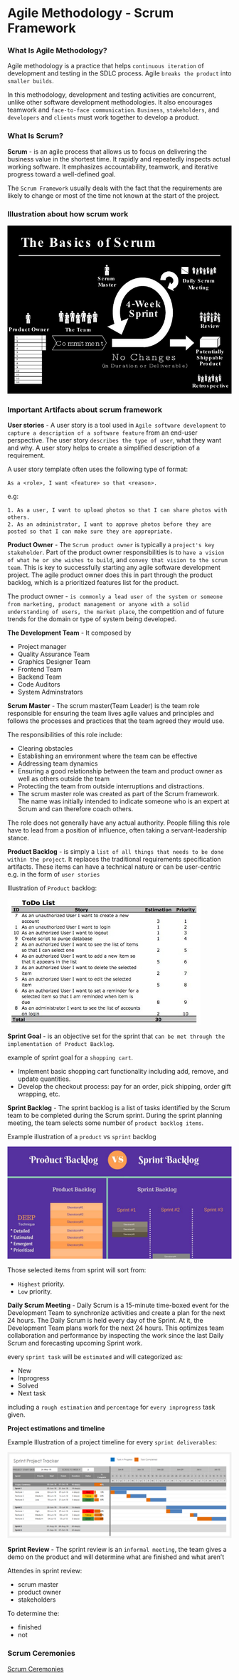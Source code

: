 # Agile Methodology - Scrum Framework

### What Is Agile Methodology?

Agile methodology is a practice that helps `continuous iteration` of development and testing in the SDLC process. Agile `breaks the product` into `smaller builds`.

In this methodology, development and testing activities are concurrent, unlike other software development methodologies. It also encourages teamwork and `face-to-face communication`. `Business`, `stakeholders`, and `developers` and `clients` must work together to develop a product.

### What Is Scrum?

**Scrum** - is an agile process that allows us to focus on delivering the business value in the shortest time. It rapidly and repeatedly inspects actual working software. It emphasizes accountability, teamwork, and iterative progress toward a well-defined goal.

The `Scrum Framework` usually deals with the fact that the requirements are likely to change or most of the time not known at the start of the project.


### Illustration about how scrum work

![alt text](/illustration/agile-methodologyscrum.jpg)

### Important Artifacts about scrum framework

**User stories** - A user story is a tool used in `Agile software development` to `capture a description of a software feature` from an end-user perspective. The user story `describes the type of user`, what they want and why. A user story helps to create a simplified description of a requirement.

A user story template often uses the following type of format:

```
As a <role>, I want <feature> so that <reason>.
```
e.g:

	1. As a user, I want to upload photos so that I can share photos with others.
	2. As an administrator, I want to approve photos before they are posted so that I can make sure they are appropriate.


**Product Owner** - The `Scrum product owner` is typically a `project's key stakeholder`. Part of the product owner responsibilities is to `have a vision of what he or she wishes to build`, and `convey that vision to the scrum team`. This is key to successfully starting any agile software development project. The agile product owner does this in part through the product backlog, which is a prioritized features list for the product.

The product owner - `is commonly a lead user of the system or someone from marketing, product management or anyone with a solid understanding of users, the market place`, the competition and of future trends for the domain or type of system being developed. 


**The Development Team** - It composed by 
	
- Project manager 
- Quality Assurance Team 
- Graphics Designer Team 
- Frontend Team 
- Backend Team 
- Code Auditors 
- System Adminstrators 

**Scrum Master** - The scrum master(Team Leader) is the team role responsible for ensuring the team lives agile values and principles and follows the processes and practices that the team agreed they would use.

The responsibilities of this role include:

- Clearing obstacles
- Establishing an environment where the team can be effective
- Addressing team dynamics
- Ensuring a good relationship between the team and product owner as well as others outside the team
- Protecting the team from outside interruptions and distractions.
- The scrum master role was created as part of the Scrum framework.  The name was initially intended to indicate someone who is an expert at Scrum and can therefore coach others.

The role does not generally have any actual authority. People filling this role have to lead from a position of influence, often taking a servant-leadership stance.


**Product Backlog** - is simply a `list of all things that needs to be done within the project`. It replaces the traditional requirements specification artifacts. These items can have a technical nature or can be user-centric e.g. in the form of `user stories`

Illustration of `Product` backlog:

![alt text](/illustration/product-backlog.jpg)

**Sprint Goal** -  is an objective set for the sprint that `can be met through the implementation of Product Backlog`.

example of sprint goal for a `shopping cart`.

- Implement basic shopping cart functionality including add, remove, and update quantities.
- Develop the checkout process: pay for an order, pick shipping, order gift wrapping, etc.

**Sprint Backlog** - The sprint backlog is a list of tasks identified by the Scrum team to be completed during the Scrum sprint. During the sprint planning meeting, the team selects some number of `product backlog items`. 

Example illustration of a `product` vs `sprint` backlog

![alt text](/illustration/sprint-backlog.jpg)

Those selected items from sprint will sort from:

- `Highest` priority. 
- `Low` priority.

**Daily Scrum Meeting** - Daily Scrum is a 15-minute time-boxed event for the Development Team to synchronize activities and create a plan for the next 24 hours. The Daily Scrum is held every day of the Sprint. At it, the Development Team plans work for the next 24 hours. This optimizes team collaboration and performance by inspecting the work since the last Daily Scrum and forecasting upcoming Sprint work.

every `sprint task` will be `estimated` and will categorized as:

- New
- Inprogress
- Solved
- Next task

including a `rough estimation` and `percentage` for `every inprogress` task given.

**Project estimations and timeline**

Example Illustration of a project timeline for every `sprint deliverables`:

![alt text](/illustration/project-timeline.png)

**Sprint Review** - The sprint review is an `informal meeting`, the team gives a demo on the product and will determine what are finished and what aren’t

Attendes in sprint review:
- scrum master 
- product owner
- stakeholders

To determine the:
- finished
- not


### Scrum Ceremonies
[Scrum Ceremonies](CEREMONIES.md)

